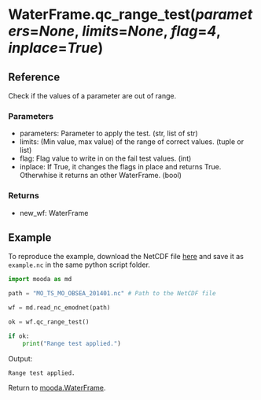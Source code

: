 # WaterFrame.qc_range_test(*parameters*=*None*, *limits*=*None*, *flag*=*4*, *inplace*=*True*)

## Reference

Check if the values of a parameter are out of range.

### Parameters

* parameters: Parameter to apply the test. (str, list of str)
* limits: (Min value, max value) of the range of correct values. (tuple or list)
* flag: Flag value to write in on the fail test values. (int)
* inplace: If True, it changes the flags in place and returns True. Otherwhise it returns an other WaterFrame. (bool)

### Returns

* new_wf: WaterFrame

## Example

To reproduce the example, download the NetCDF file [here](http://data.emso.eu/files/emso/obsea/mo/ts/MO_TS_MO_OBSEA.nc) and save it as `example.nc` in the same python script folder.

```python
import mooda as md

path = "MO_TS_MO_OBSEA_201401.nc" # Path to the NetCDF file

wf = md.read_nc_emodnet(path)

ok = wf.qc_range_test()

if ok:
    print("Range test applied.")
```

Output:

```shell
Range test applied.
```

Return to [mooda.WaterFrame](../waterframe.md).
